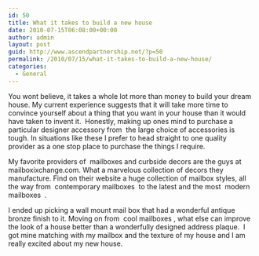 ```yaml
---
id: 50
title: What it takes to build a new house
date: 2010-07-15T06:08:00+00:00
author: admin
layout: post
guid: http://www.ascendpartnership.net/?p=50
permalink: /2010/07/15/what-it-takes-to-build-a-new-house/
categories:
  - General
---
```

You wont believe, it takes a whole lot more than money to build your dream house. My current experience suggests that it will take more time to convince yourself about a thing that you want in your house than it would have taken to invent it.  Honestly, making up ones mind to purchase a particular designer accessory from  the large choice of accessories is tough. In situations like these I prefer to head straight to one quality provider as a one stop place to purchase the things I require.

My favorite providers of  mailboxes and curbside decors are the guys at mailboxixchange.com. What a marvelous collection of decors they manufacture. Find on their website a huge collection of mailbox styles, all the way from &nbsp;contemporary mailboxes&nbsp; to the latest and the most &nbsp;modern mailboxes&nbsp; .

I ended up picking a wall mount mail box that had a wonderful antique bronze finish to it. Moving on from &nbsp;cool mailboxes&nbsp;, what else can improve the look of a house better than a wonderfully designed address plaque.  I got mine matching with my mailbox and the texture of my house and I am really excited about my new house.